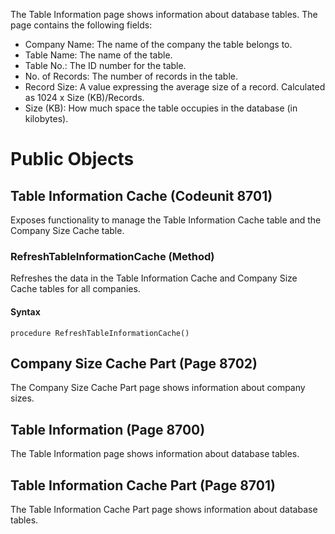 The Table Information page shows information about database tables. The page contains the following fields:

- Company Name: The name of the company the table belongs to.
- Table Name: The name of the table.
- Table No.: The ID number for the table.
- No. of Records: The number of records in the table.
- Record Size: A value expressing the average size of a record. Calculated as 1024 x Size (KB)/Records.
- Size (KB): How much space the table occupies in the database (in kilobytes).
# Public Objects
## Table Information Cache (Codeunit 8701)

 Exposes functionality to manage the Table Information Cache table and the Company Size Cache table.
 

### RefreshTableInformationCache (Method) <a name="RefreshTableInformationCache"></a> 

 Refreshes the data in the Table Information Cache and Company Size Cache tables for all companies.
 

#### Syntax
```
procedure RefreshTableInformationCache()
```

## Company Size Cache Part (Page 8702)

 The Company Size Cache Part page shows information about company sizes.
 


## Table Information (Page 8700)

 The Table Information page shows information about database tables.
 


## Table Information Cache Part (Page 8701)

 The Table Information Cache Part page shows information about database tables.
 

